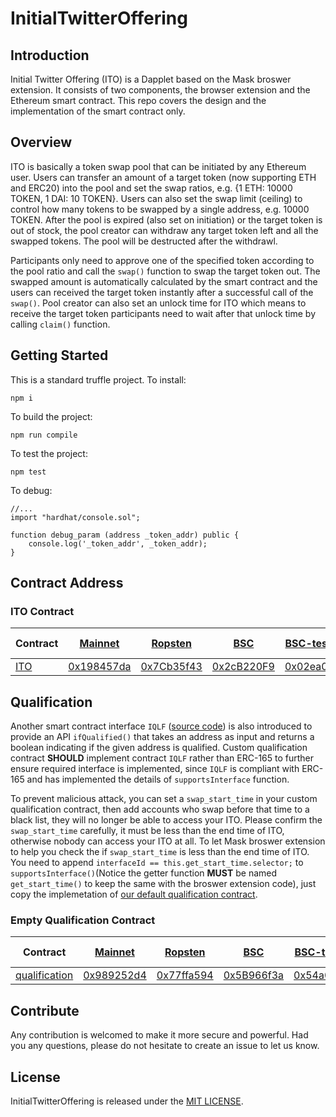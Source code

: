 # InitialTwitterOffering

## Introduction

Initial Twitter Offering (ITO) is a Dapplet based on the Mask broswer extension. It consists of two components, the browser extension and the Ethereum smart contract. This repo covers the design and the implementation of the smart contract only.

## Overview

ITO is basically a token swap pool that can be initiated by any Ethereum user. Users can transfer an amount of a target token (now supporting ETH and ERC20) into the pool and set the swap ratios, e.g. {1 ETH: 10000 TOKEN, 1 DAI: 10 TOKEN}. Users can also set the swap limit (ceiling) to control how many tokens to be swapped by a single address, e.g. 10000 TOKEN. After the pool is expired (also set on initiation) or the target token is out of stock, the pool creator can withdraw any target token left and all the swapped tokens. The pool will be destructed after the withdrawl.

Participants only need to approve one of the specified token according to the pool ratio and call the `swap()` function to swap the target token out. The swapped amount is automatically calculated by the smart contract and the users can received the target token instantly after a successful call of the `swap()`. Pool creator can also set an unlock time for ITO which means to receive the target token participants need to wait after that unlock time by calling `claim()` function.

## Getting Started

This is a standard truffle project.
To install:
```
npm i
```
To build the project:
```
npm run compile
```

To test the project:
```
npm test
```

To debug:
```solidity
//...
import "hardhat/console.sol";

function debug_param (address _token_addr) public {
    console.log('_token_addr', _token_addr);
}
```

## Contract Address

### ITO Contract

| Contract | [Mainnet](https://etherscan.io/) | [Ropsten](https://ropsten.etherscan.io/) | [BSC](https://bscscan.com/) |[BSC-testnet](https://testnet.bscscan.com/) | [Matic](https://matic.network/) | [Matic-mumbai](https://explorer-mumbai.maticvigil.com/) |
|---|---|---|---|---|---|---|
| [ITO](contracts/ito.sol) | [0x198457da](https://etherscan.io/address/0x198457da5e7f7b7fd916006837417dcf663f692d) | [0x7Cb35f43](https://ropsten.etherscan.io/address/0x7Cb35f43Df6d61D18b0B04e7db2B5cdC103984B7) | [0x2cB220F9](https://bscscan.com/address/0x2cB220F925E603A04BEE05F210252120deBA29d7) | [0x02ea0720](https://testnet.bscscan.com/address/0x02ea0720254f7fa4eca7d09a1b9c783f1020ebef) | [0x5B966f3a3](https://polygonscan.com/address/0x5B966f3a32Db9C180843bCb40267A66b73E4f022) | [0x2cB220F9](https://explorer-mumbai.maticvigil.com/address/0x2cB220F925E603A04BEE05F210252120deBA29d7) |


## Qualification

Another smart contract interface `IQLF` ([source code](https://github.com/DimensionDev/InitialTwitterOffering/blob/master/contracts/IQLF.sol)) is also introduced to provide an API `ifQualified()` that takes an address as input and returns a boolean indicating if the given address is qualified. Custom qualification contract **SHOULD** implement contract `IQLF` rather than ERC-165 to further ensure required interface is implemented, since `IQLF` is compliant with ERC-165 and has implemented the details of `supportsInterface` function.

To prevent malicious attack, you can set a `swap_start_time` in your custom qualification contract, then add accounts who swap before that time to a black list, they will no longer be able to access your ITO. Please confirm the `swap_start_time` carefully, it must be less than the end time of ITO, otherwise nobody can access your ITO at all. To let Mask broswer extension to help you check the if `swap_start_time` is less than the end time of ITO. You need to append `interfaceId == this.get_start_time.selector;` to `supportsInterface()`(Notice the getter function **MUST** be named `get_start_time()` to keep the same with the broswer extension code), just copy the implemetation of [our default qualification contract](https://github.com/DimensionDev/InitialTwitterOffering/blob/master/contracts/qualification.sol).

### Empty Qualification Contract

| Contract | [Mainnet](https://etherscan.io/) | [Ropsten](https://ropsten.etherscan.io/) | [BSC](https://bscscan.com/) |[BSC-testnet](https://testnet.bscscan.com/) | [Matic](https://matic.network/) | [Matic-mumbai](https://explorer-mumbai.maticvigil.com/) |
|---|---|---|---|---|---|---|
| [qualification](contracts/qualification.sol) | [0x989252d4](https://etherscan.io/address/0x989252d4853db438235fbd9c946afc4cca6e21f1) | [0x77ffa594](https://ropsten.etherscan.io/address/0x77ffa59414593Eb33e9F8e78549dc7185302c8D9) | [0x5B966f3a](https://bscscan.com/address/0x5B966f3a32Db9C180843bCb40267A66b73E4f022) | [0x54a0A221](https://testnet.bscscan.com/address/0x54a0A221C25Fc0a347EC929cFC5db0be17fA2a2B) | [0x02Ea0720](https://polygonscan.com/address/0x02Ea0720254F7fa4eca7d09A1b9C783F1020EbEF) | [0x5B966f3a](https://explorer-mumbai.maticvigil.com/address/0x5B966f3a32Db9C180843bCb40267A66b73E4f022) |



## Contribute

Any contribution is welcomed to make it more secure and powerful. Had you any questions, please do not hesitate to create an issue to let us know.

## License
InitialTwitterOffering is released under the [MIT LICENSE](LICENSE).
